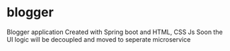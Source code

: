 # blogger
Blogger application Created with Spring boot and HTML, CSS Js 
Soon the UI logic will be decoupled and moved to seperate microservice
